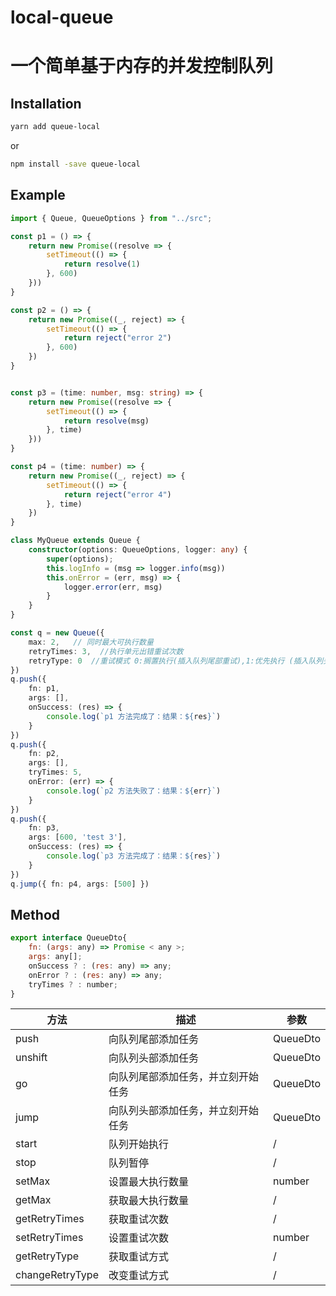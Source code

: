 # local-queue

# 一个简单基于内存的并发控制队列

## Installation

```bash
yarn add queue-local
```

or

```bash
npm install -save queue-local
```

## Example

```typescript
import { Queue, QueueOptions } from "../src";

const p1 = () => {
    return new Promise((resolve => {
        setTimeout(() => {
            return resolve(1)
        }, 600)
    }))
}

const p2 = () => {
    return new Promise((_, reject) => {
        setTimeout(() => {
            return reject("error 2")
        }, 600)
    })
}


const p3 = (time: number, msg: string) => {
    return new Promise((resolve => {
        setTimeout(() => {
            return resolve(msg)
        }, time)
    }))
}

const p4 = (time: number) => {
    return new Promise((_, reject) => {
        setTimeout(() => {
            return reject("error 4")
        }, time)
    })
}

class MyQueue extends Queue {
    constructor(options: QueueOptions, logger: any) {
        super(options);
        this.logInfo = (msg => logger.info(msg))
        this.onError = (err, msg) => {
            logger.error(err, msg)
        }
    }
}

const q = new Queue({
    max: 2,   // 同时最大可执行数量
    retryTimes: 3,  //执行单元出错重试次数
    retryType: 0  //重试模式 0:搁置执行(插入队列尾部重试),1:优先执行 (插入队列头部重试)
})
q.push({
    fn: p1,
    args: [],
    onSuccess: (res) => {
        console.log(`p1 方法完成了：结果：${res}`)
    }
})
q.push({
    fn: p2,
    args: [],
    tryTimes: 5,
    onError: (err) => {
        console.log(`p2 方法失败了：结果：${err}`)
    }
})
q.push({
    fn: p3,
    args: [600, 'test 3'],
    onSuccess: (res) => {
        console.log(`p3 方法完成了：结果：${res}`)
    }
})
q.jump({ fn: p4, args: [500] })
```

## Method

```javascript
export interface QueueDto{
    fn: (args: any) => Promise < any >;
    args: any[];
    onSuccess ? : (res: any) => any;
    onError ? : (res: any) => any;
    tryTimes ? : number;
}
```

| 方法      | 描述                                            | 参数   |
| --------- | ----------------------------------------------- | ------ | 
| push      | 向队列尾部添加任务                    | QueueDto | 
| unshift   |向队列头部添加任务                          | QueueDto | 
| go      | 向队列尾部添加任务，并立刻开始任务                       | QueueDto |
| jump         | 向队列头部添加任务，并立刻开始任务                            | QueueDto | 
| start         | 队列开始执行                                | / | 
| stop    | 队列暂停                           | / | 
| setMax    | 设置最大执行数量                           | number | 
| getMax    | 获取最大执行数量| / | 
| getRetryTimes    | 获取重试次数                           | / | 
| setRetryTimes    | 设置重试次数| number | 
| getRetryType    | 获取重试方式                           | / | 
| changeRetryType    | 改变重试方式| / | 


